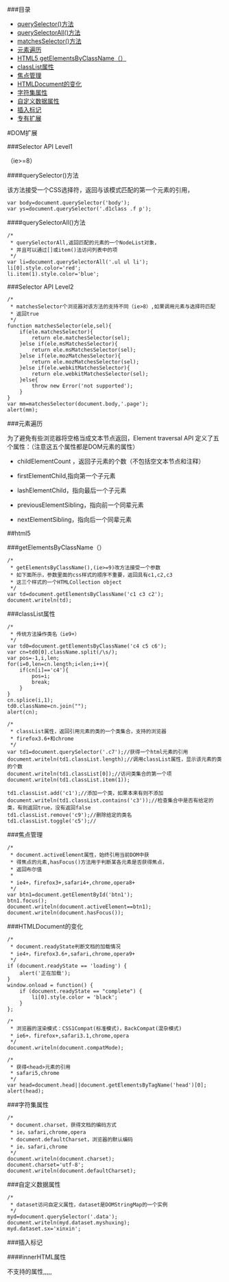 ###目录

* [querySelector()方法](#a1)
* [querySelectorAll()方法](#a2)
* [matchesSelector()方法](#a3)
* [元素遍历](#a4)
* [HTML5 getElementsByClassName（）](#a5)
* [classList属性](#a6)
* [焦点管理](#a7)
* [HTMLDocument的变化](#a8)
* [字符集属性](#a9)
* [自定义数据属性](#a10)
* [插入标记](#a11)
* [专有扩展](#a12)

#DOM扩展

###Selector API Level1

（ie>=8）

<a name="a1"></a>

####querySelector()方法

该方法接受一个CSS选择符，返回与该模式匹配的第一个元素的引用，

	var body=document.querySelector('body');
	var ys=document.querySelector('.d1class .f p');

<a name="a2"></a>

####querySelectorAll()方法

	/*
	 * querySelectorAll,返回匹配的元素的一个NodeList对象，
	 * 并且可以通过[]或item()法访问列表中的项
	 */
	var li=document.querySelectorAll('.ul ul li');
	li[0].style.color='red';
	li.item(1).style.color='blue';

<a name="a3"></a>

###Selector API Level2

	/*
	 * matchesSelector个浏览器对该方法的支持不同（ie>8）,如果调用元素与选择符匹配
	 * 返回true
	 */
	function matchesSelector(ele,sel){
		if(ele.matchesSelector){
			return ele.matchesSelector(sel);
		}else if(ele.msMatchesSelector){
			return ele.msMatchesSelector(sel);
		}else if(ele.mozMatchesSelector){
			return ele.mozMatchesSelector(sel);
		}else if(ele.webkitMatchesSelector){
			return ele.webkitMatchesSelector(sel);
		}else{
			throw new Error('not supported');
		}
	}
	var mm=matchesSelector(document.body,'.page');
	alert(mm);

<a name="a4"></a>

###元素遍历

为了避免有些浏览器将空格当成文本节点返回，Element traversal API 定义了五个属性：（注意这五个属性都是DOM元素的属性）

+ childElementCount ，返回子元素的个数（不包括空文本节点和注释）

+ firstElementChild,指向第一个子元素

+ lashElementChild，指向最后一个子元素

+ previousElementSibling，指向前一个同辈元素

+ nextElementSibling，指向后一个同辈元素

<a name="a5"></a>

##html5

###getElementsByClassName（）

	/*
	 * getElementsByClassName(),(ie>=9)改方法接受一个参数
	 * 如下面所示，参数里面的css样式的顺序不重要，返回具有c1,c2,c3
	 * 这三个样式的一个HTMLCollection object
	 */
	var td=document.getElementsByClassName('c1 c3 c2');
	document.writeln(td);

<a name="a6"></a>

###classList属性

	/*
	 * 传统方法操作类名（ie9+）
	 */
	var td0=document.getElementsByClassName('c4 c5 c6');
	var cn=td0[0].className.split(/\s/);
	var pos=-1,i,len;
	for(i=0,len=cn.length;i<len;i++){
		if(cn[i]=='c4'){
			pos=i;
			break;
		}
	}
	cn.splice(i,1);
	td0.className=cn.join("");
	alert(cn);

	/*
	 * classList属性，返回引用元素的类的一个类集合，支持的浏览器
	 * firefox3.6+和chrome
	 */
	var td1=document.querySelector('.c7');//获得一个html元素的引用
	document.writeln(td1.classList.length);//调用classList属性，显示该元素的类的个数
	document.writeln(td1.classList[0]);//访问类集合的第一个项
	document.writeln(td1.classList.item(1));

	td1.classList.add('c1');//添加一个类，如果本来有则不添加
	document.writeln(td1.classList.contains('c3'));//检查集合中是否有给定的类，有则返回true，没有返回false
	td1.classList.remove('c9');//删除给定的类名
	td1.classList.toggle('c5');//

<a name="a7"></a>

###焦点管理

	/*
	 * document.activeElement属性，始终引用当前DOM中获
	 * 得焦点的元素,hasFocus()方法用于判断某各元素是否获得焦点，
	 * 返回布尔值
	 * 
	 * ie4+，firefox3+,safari4+,chrome,opera8+
	 */
	var btn1=document.getElementById('btn1');
	btn1.focus();
	document.writeln(document.activeElement==btn1);
	document.writeln(document.hasFocus());

<a name="a8"></a>

###HTMLDocument的变化
	
	/*
	 * document.readyState判断文档的加载情况
	 * ie4+，firefox3.6+,safari,chrome,opera9+
	 */
	if (document.readyState == 'loading') {
        alert('正在加载');
    }
    window.onload = function() {
        if (document.readyState == "complete") {
            li[0].style.color = 'black';
        }
    };

    /*
	 * 浏览器的渲染模式：CSS1Compat(标准模式)，BackCompat(混杂模式)
	 * ie6+，firefox+,safari3.1,chrome,opera
	 */
	document.writeln(document.compatMode);

	/*
	 * 获得<head>元素的引用
	 * safari5,chrome
	 */
	var head=document.head||document.getElementsByTagName('head')[0];
	alert(head);

<a name="a9"></a>

###字符集属性

	/*
	 * document.charset，获得文档的编码方式
	 * ie，safari,chrome,opera
	 * document.defaultCharset，浏览器的默认编码
	 * ie，safari,chrome
	 */
	document.writeln(document.charset);
	document.charset='utf-8';
	document.writeln(document.defaultCharset);

<a name="a10"></a>

###自定义数据属性

	/*
	 * dataset访问自定义属性，dataset是DOMStringMap的一个实例
	 */
	myd=document.querySelector('.data');
	document.writeln(myd.dataset.myshuxing);
	myd.dataset.sx='xinxin';

<a name="a11"></a>

###插入标记

####innerHTML属性

不支持的属性<col>,<colgroup>,<frameset>,<head>,<html>,<style>,<table>,<tbody>,<thead>,<tfoot>,<tr>

	/*
	 * innerHTML属性读取模式下返回调用该属性的所有子元素节点，包括注释节点，
	 * 写入模式下，传入的值被解析为DOM子树，替换调用元素的所有子节点
	 */
	alert(document.body.innerHTML);
	var cs1=document.querySelector('.c10');
	cs1.innerHTML='hhhhhhh';
	cs1.innerHTML="<a href='#'>测试</a>";//改属性可以解析HTML代码
	/*
	 * 下面的一行，不会被解析，<script>元素被认为是无作用域的元素，即页面中
	 * 看不到的元素,相同的元素还有注释等元素，如果innerHTML的值
	 * 是一个无作用域的元素，这个值会被解析为空字符串
	 */
	cs1.innerHTML="<script type='text/javascript' defer>alert('hi);<\/script>";
	/*
	 * 想让上面的代码能被解析，正常运行，需要给无作用域的元素前面加一个有作用域的元素标签
	 */
	cs1.innerHTML="_<script type='text/javascript'>alert('hi);<\/script>";
	cs1.innerHTML="<div>&nbsp;</div><script type='text/javascript'>alert('hi);<\/script>";
	/*
	 * 大部分浏览器支持下面的第一行代码，ie8及以下不支持，因为在ie8一下浏览器认为<style>
	 * 是没有作用域的元素,解决办法可以像上面的<script>一样
	 */
	cs1.innerHTML="<style type=\'text/css\'>body{background-color:green;}</style>";
	cs1.innerHTML="_<style type=\'text/css\'>body{background-color:green;}</style>";

####outerHTML属性

	/*
	 * outerHTML属性读取模式下返回调用它的元素的以及调用元素的
	 * 所有后代节点的html标签,在写入模式下，接受一个字符串参数，
	 * 然后把参数解析为HTML代码，替换调用的元素
	 * ie4+，firefox8+,safari4+,chrome,opera8+
	 */
	var outh=document.querySelector('.outerhtml .box');
	// alert(outh.outerHTML);
	outh.outerHTML="<div class='tihuanbox'>替换节点</div>";

###insertAdjacentHTML()方法

	/*
	 * insertAdjacentHTML()方法，在指定位置插入代码
	 * ie，firefox8+,safari,chrome,opera8+
	 */
	var iah=document.querySelector('.iah .iahbox');
	iah.insertAdjacentHTML('beforebegin','<p>你好，beforebegin，在调用元素的前面插入一个同辈的元素</p>');
	iah.insertAdjacentHTML('afterbegin','<p>你好，afterbegin，将字符串插入到调用元素的第一个子元素</p>');
	iah.insertAdjacentHTML('beforeend','<p>你好，beforeend，将字符串插入到调用元素的最后一个子元素</p>');
	iah.insertAdjacentHTML('afterend','<p>你好，afterend，在调用元素的后面插入一个同辈的元素</p>');

####scrollIntoView（）方法

	/*
	 * scrollIntoView（）方法让元素可见
	 * 该方法接受一个布尔值参数
	 * true/无参数：调用元素的顶部与视口顶部尽可能平齐
	 * false：调用元素尽可能全部出现在视口中
	 * ie，firefox,safari,opera
	 */
	var scroll=document.querySelector('.scroll');
	scroll.scrollIntoView(true);

<a name="a12"></a>

###专有扩展

####documentMode文档模式

	/*
	 * 判断ie的渲染模式
	 */
	var mode=document.documentMode;
	document.writeln(mode);

####children属性

	/*
	 * children属性，为了解决ie9之前的版本在处理空文本节点时候的差异
	 * ie5+，firefox3.5,safari2（有bug）,safari3，opera8,chrome
	 */
	var childc=document.querySelector('.ul0 ul').children.length;
	document.writeln(childc);

####contains（）

	/*
	 * 测试括号里面的元素是不是调用元素的后代
	 * ie,firefox9+,safari,opera,chrome
	 */
	var ul0=document.getElementById('ulid');
	document.body.contains(ul0);
	
	/*
	 * compareDocumentPosition()方法
	 * 返回关系掩码：
	 * 1：无关
	 * 2：居前
	 * 4：居后
	 * 8：包含
	 * 16：被包含
	 * ie9+,firefox,safari,opera9.5+,chrome
	 */
	var r1=document.body.compareDocumentPosition(ul0);
	var r2=ul0.compareDocumentPosition(document.body);
	alert(!!(r1&16));
	/*
	 * 通用方法
	 */
	var body=document.body;
	function contain(refnode,othernode){
		if(typeof refnode.contains=='function'&&(!client.engine.webkit || client.engine.webkit>=522)){
			return refnode.contains(othernode);
		}else if(typeof refnode.compareDocumentPosition=='function'){
			return !!(refnode.compareDocumentPosition(othernode));
		}else{
			var node=othernode.parentNode;
			do{
				if(node===refnode){
					return true;
				}else{
					node=node.parentNode;
				}
			}while(node!==null);
			return false;
		}
	}
	var result=contain(body,ul0);

###插入文本

* innerText属性     

* 读取模式：将字文档树中的所有文本拼接起来     

* 写入模式：     
* 删除调用元素的所有子节点，插入值     

* ie4+,safari3+,opera8+,chrome     

	
	下面的值不会被解析成html代码插入，
	con1.innerText="你好<b>\'reader\'</b>";

* Firefox支持textContent

* 还有ie9+,safari3+,opera10+,chrome

**通用方法**

	function getInnerText(ele){
		return(typeof ele.textContent=='string')?ele.textContent:ele.innerText;
	}
	function setInnerText(ele,text){
		if(typeof ele.textContent=='string'){
			ele.textContent=text;
		}else{
			ele.innerText=text;
		}
	}
	setInnerText(con1,'你好读者');

* outerText属性

* 读取模式：将字文档树中的所有文本拼接起来  

* 写入模式：替换调用元素及其子节点树的所有元素

* 还有ie4+,safari3+,opera10+,chrome